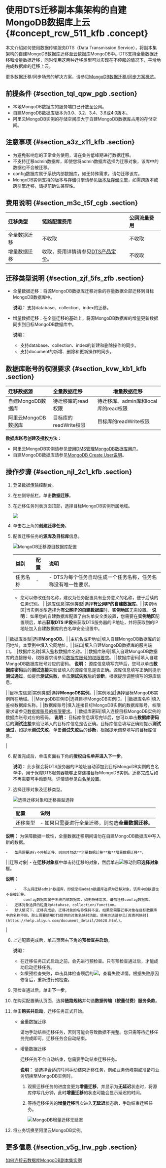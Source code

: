 # 使用DTS迁移副本集架构的自建MongoDB数据库上云 {#concept_rcw_511_kfb .concept}

本文介绍如何使用数据传输服务DTS（Data Transmission Service），将副本集架构的自建MongoDB数据库迁移至云数据库MongoDB中。DTS支持全量数据迁移和增量数据迁移，同时使用这两种迁移类型可以实现在不停服的情况下，平滑地完成数据库的迁移上云。

更多数据迁移/同步场景的解决方案，请参见[MongoDB数据迁移/同步方案概览](../cn.zh-CN/用户指南/数据迁移__同步/MongoDB数据迁移__同步方案概览.md#)。

## 前提条件 {#section_tql_qpw_pgb .section}

-   本地MongoDB数据库的服务端口已开放至公网。
-   自建MongoDB数据库版本为3.0、3.2、3.4、3.6或4.0版本。
-   阿里云MongoDB实例的存储空间须大于自建MongoDB数据库占用的存储空间。

## 注意事项 {#section_a3z_x11_kfb .section}

-   为避免影响您的正常业务使用，请在业务低峰期进行数据迁移。
-   不支持迁移admin数据库，即使您将admin数据库选择为迁移对象，该库中的数据也不会被迁移。
-   config数据库属于系统内部数据库，如无特殊需求，请勿迁移该库。
-   MongoDB实例支持的版本与存储引擎请参见[版本及存储引擎](../cn.zh-CN/产品简介/版本及存储引擎.md#)，如需跨版本或跨引擎迁移，请提前确认兼容性。

## 费用说明 {#section_m3c_t5f_cgb .section}

|迁移类型|链路配置费用|公网流量费用|
|:---|:-----|:-----|
|全量数据迁移|不收取|不收取|
|增量数据迁移|收取，费用详情请参见[DTS产品定价](https://cn.aliyun.com/price/product#/dts/detail)。|不收取|

## 迁移类型说明 {#section_zjf_5fs_zfb .section}

-   全量数据迁移：将源MongoDB数据库迁移对象的存量数据全部迁移到目标MongoDB数据库中。

    **说明：** 支持database、collection、index的迁移。

-   增量数据迁移：在全量迁移的基础上，将源MongoDB数据库的增量更新数据同步到目标MongoDB数据库中。

    **说明：** 

    -   支持database、collection、index的新建和删除操作的同步。
    -   支持document的新增、删除和更新操作的同步。

## 数据库账号的权限要求 {#section_kvw_kb1_kfb .section}

|迁移数据源|全量数据迁移|增量数据迁移|
|:----|:-----|------|
|自建MongoDB数据库|待迁移库的read权限|待迁移库、admin库和local库的read权限|
|阿里云MongoDB数据库|目标库的readWrite权限|目标库的readWrite权限|

**数据库账号创建及授权方法：**

-   阿里云MongoDB实例请参见[使用DMS管理MongoDB数据库用户](../cn.zh-CN/用户指南/账号管理/使用DMS管理MongoDB数据库用户.md#)。
-   自建MongoDB数据库请参见[MongoDB Create User说明](https://docs.mongodb.com/manual/reference/method/db.createUser/)。

## 操作步骤 {#section_njl_2c1_kfb .section}

1.  登录[数据传输控制台](https://dts.console.aliyun.com/)。
2.  在左侧导航栏，单击**数据迁移**。
3.  在迁移任务列表页面顶部，选择目标MongoDB实例所属地域。

    ![](http://static-aliyun-doc.oss-cn-hangzhou.aliyuncs.com/assets/img/6682/156455599550190_zh-CN.png)

4.  单击右上角的**创建迁移任务**。
5.  配置迁移任务的**源库及目标库**信息。

    ![MongoDB迁移源目数据库配置](http://static-aliyun-doc.oss-cn-hangzhou.aliyuncs.com/assets/img/6682/156455599534129_zh-CN.png)

    |类别|配置|说明|
    |:-|:-|:-|
    |任务名称|-|     -   DTS为每个任务自动生成一个任务名称，任务名称没有唯一性要求。
    -   您可以修改任务名称，建议为任务配置具有业务意义的名称，便于后续的任务识别。
 |
    |源库信息|实例类型|选择**有公网IP的自建数据库**。|
    |实例地区|当实例类型选择为**有公网IP的自建数据库**时，**实例地区**无需设置。 **说明：** 如果您的自建数据库配置了白名单安全类设置，您需要在**实例地区**配置项后，单击**获取DTS IP段**来获取DTS服务器的IP地址，并将获取到的IP地址加入自建数据库的白名单安全设置中。

 |
    |数据库类型|选择**MongoDB**。|
    |主机名或IP地址|填入自建MongoDB数据库的访问地址，本案例中填入公网地址。|
    |端口|填入自建MongoDB数据库的服务端口。|
    |数据库名称|填入鉴权数据库名称。|
    |数据库账号|填入自建MongoDB数据库的连接账号，权限要求请参见[数据库账号的权限要求](#section_kvw_kb1_kfb)。|
    |数据库密码|填入自建MongoDB数据库账号对应的密码。 **说明：** 源库信息填写完毕后，您可以单击**数据库密码**后的**测试连接**来验证填入的源库信息是否正确。源库信息填写正确则提示**测试通过**，如提示**测试失败**，单击**测试失败**后的**诊断**，根据提示调整填写的源库信息。

 |
    |目标库信息|实例类型|选择**MongoDB实例**。|
    |实例地区|选择目标MongoDB实例所在地域。|
    |MongoDB实例ID|选择目标MongoDB实例ID。|
    |数据库名称|填入鉴权数据库名称。|
    |数据库账号|填入连接目标MongoDB实例的数据库账号，权限要求请参见[数据库账号的权限要求](#section_kvw_kb1_kfb)。|
    |数据库密码|填入连接目标MongoDB实例的数据库账号对应的密码。 **说明：** 目标库信息填写完毕后，您可以单击**数据库密码**后的**测试连接**来验证填入的目标库信息是否正确。目标库信息填写正确则提示**测试通过**，如提示**测试失败**，单击**测试失败**后的**诊断**，根据提示调整填写的目标库信息。

 |

6.  配置完成后，单击页面右下角的**授权白名单并进入下一步**。

    **说明：** 此步骤会将DTS服务器的IP地址自动添加到目标MongoDB实例的白名单中，用于保障DTS服务器能够正常连接目标MongoDB实例。迁移完成后如不再需要可手动删除，详情请参见[白名单设置](cn.zh-CN/副本集快速入门/设置白名单.md#)。

7.  选择迁移对象及迁移类型。

    ![选择迁移对象和迁移类型选择](http://static-aliyun-doc.oss-cn-hangzhou.aliyuncs.com/assets/img/6682/156455599638327_zh-CN.png)

    |配置|说明|
    |:-|:-|
    |迁移类型|     -   如果只需要进行全量迁移，则勾选**全量数据迁移**。

**说明：** 为保障数据一致性，全量数据迁移期间请勿在自建MongoDB数据库中写入新的数据。

    -   如果需要进行不停机迁移，则同时勾选**全量数据迁移**和**增量数据迁移**。
 |
    |迁移对象|     -   在**迁移对象**框中单击待迁移的对象，然后单击![](http://static-aliyun-doc.oss-cn-hangzhou.aliyuncs.com/assets/img/83046/156455599637966_zh-CN.png)移动到**已选择对象**框。

**说明：** 

        -   不支持迁移admin数据库，即使您将admin数据库选择为迁移对象，该库中的数据也不会被迁移。
        -   config数据库属于系统内部数据库，如无特殊需求，请勿迁移config数据库。
    -   迁移对象选择的粒度为database、collection/function。
    -   默认情况下，迁移完成后，迁移对象的名称保持不变。如果您需要迁移对象在目标数据库中的名称不同，那么需要使用DTS提供的对象名映射功能。使用方法请参见[库表列映射](https://help.aliyun.com/document_detail/26628.html)。
 |

8.  上述配置完成后，单击页面右下角的**预检查并启动**。

    **说明：** 

    -   在迁移任务正式启动之前，会先进行预检查。只有预检查通过后，才能成功启动迁移任务。
    -   如果预检查失败，单击具体检查项后的![](http://static-aliyun-doc.oss-cn-hangzhou.aliyuncs.com/assets/img/140110/156455599650068_zh-CN.png)，查看失败详情。根据失败原因修复后，重新进行预检查。
9.  预检查通过后，单击**下一步**。
10. 在购买配置确认页面，选择**链路规格**并勾选**数据传输（按量付费）服务条款**。
11. 单击**购买并启动**，迁移任务正式开始。
    -   全量数据迁移

        请勿手动结束迁移任务，否则可能会导致数据不完整。您只需等待迁移任务完成即可，迁移任务会自动结束。

    -   增量数据迁移

        迁移任务不会自动结束，您需要手动结束迁移任务。

        **说明：** 请选择合适的时间手动结束迁移任务，例如业务低峰期或准备将业务切换至MongoDB实例时。

        1.  观察迁移任务的进度变更为**增量迁移**，并显示为**无延迟**状态时，将源库停写几分钟，此时**增量迁移**的状态可能会显示延迟的时间。
        2.  等待迁移任务的**增量迁移**再次进入**无延迟**状态后，手动结束迁移任务。

            ![MongoDB增量迁移无延迟](http://static-aliyun-doc.oss-cn-hangzhou.aliyuncs.com/assets/img/75938/156455599633674_zh-CN.png)

12. 将业务切换至阿里云MongoDB实例。

## 更多信息 {#section_v5g_lrw_pgb .section}

[如何连接云数据库MongoDB副本集实例](cn.zh-CN/副本集快速入门/连接实例/副本集实例连接说明.md#)

